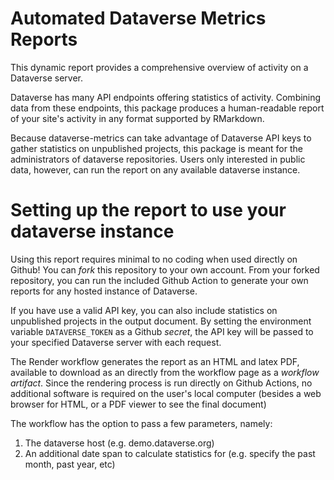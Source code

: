 # Automated Dataverse Metrics Reports

This dynamic report provides a comprehensive overview of activity on a Dataverse server.

Dataverse has many API endpoints offering statistics of activity. Combining data from these endpoints, this package produces a human-readable report of your site's activity in any format supported by RMarkdown.

Because dataverse-metrics can take advantage of Dataverse API keys to gather statistics on unpublished projects, this package is meant for the administrators of dataverse repositories. Users only interested in public data, however, can run the report on any available dataverse instance.

# Setting up the report to use your dataverse instance

Using this report requires minimal to no coding when used directly on Github! You can _fork_ this repository to your own account. From your forked repository, you can run the included Github Action to generate your own reports for any hosted instance of Dataverse.

If you have use a valid API key, you can also include statistics on unpublished projects in the output document. By setting the environment variable `DATAVERSE_TOKEN` as a Github *secret*, the API key will be passed to your specified Dataverse server with each request.

The Render workflow generates the report as an HTML and latex PDF, available to download as an directly from the workflow page as a _workflow artifact_. Since the rendering process is run directly on Github Actions, no additional software is required on the user's local computer (besides a web browser for HTML, or a PDF viewer to see the final document)

The workflow has the option to pass a few parameters, namely:

1. The dataverse host (e.g. demo.dataverse.org)
2. An additional date span to calculate statistics for (e.g. specify the past month, past year, etc)
